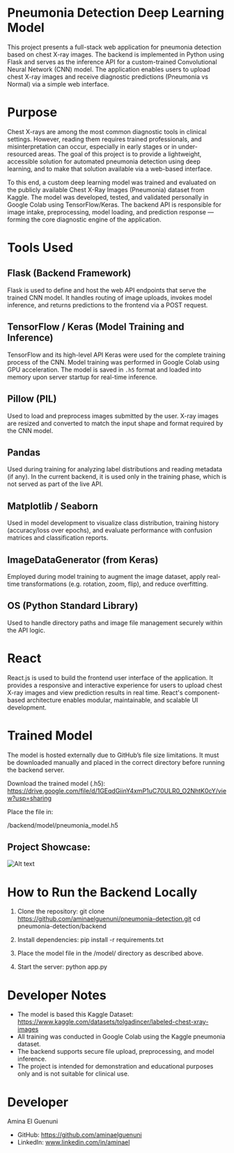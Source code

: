 # Pneumonia Detection Deep Learning Model 

This project presents a full-stack web application for pneumonia detection based on chest X-ray images. The backend is implemented in Python using Flask and serves as the inference API for a custom-trained Convolutional Neural Network (CNN) model. The application enables users to upload chest X-ray images and receive diagnostic predictions (Pneumonia vs Normal) via a simple web interface.

# Purpose

Chest X-rays are among the most common diagnostic tools in clinical settings. However, reading them requires trained professionals, and misinterpretation can occur, especially in early stages or in under-resourced areas. The goal of this project is to provide a lightweight, accessible solution for automated pneumonia detection using deep learning, and to make that solution available via a web-based interface.

To this end, a custom deep learning model was trained and evaluated on the publicly available Chest X-Ray Images (Pneumonia) dataset from Kaggle. The model was developed, tested, and validated personally in Google Colab using TensorFlow/Keras. The backend API is responsible for image intake, preprocessing, model loading, and prediction response — forming the core diagnostic engine of the application.

# Tools Used

## Flask (Backend Framework)

Flask is used to define and host the web API endpoints that serve the trained CNN model. It handles routing of image uploads, invokes model inference, and returns predictions to the frontend via a POST request.

## TensorFlow / Keras (Model Training and Inference)

TensorFlow and its high-level API Keras were used for the complete training process of the CNN. Model training was performed in Google Colab using GPU acceleration. The model is saved in `.h5` format and loaded into memory upon server startup for real-time inference.

## Pillow (PIL)

Used to load and preprocess images submitted by the user. X-ray images are resized and converted to match the input shape and format required by the CNN model.

## Pandas

Used during training for analyzing label distributions and reading metadata (if any). In the current backend, it is used only in the training phase, which is not served as part of the live API.

## Matplotlib / Seaborn

Used in model development to visualize class distribution, training history (accuracy/loss over epochs), and evaluate performance with confusion matrices and classification reports.

## ImageDataGenerator (from Keras)

Employed during model training to augment the image dataset, apply real-time transformations (e.g. rotation, zoom, flip), and reduce overfitting.

## OS (Python Standard Library)

Used to handle directory paths and image file management securely within the API logic.

# React 

React.js is used to build the frontend user interface of the application. It provides a responsive and interactive experience for users to upload chest X-ray images and view prediction results in real time. React's component-based architecture enables modular, maintainable, and scalable UI development.

# Trained Model

The model is hosted externally due to GitHub’s file size limitations. It must be downloaded manually and placed in the correct directory before running the backend server.

Download the trained model (.h5): https://drive.google.com/file/d/1GEqdGiinY4xmP1uC70ULR0_O2NhtK0cY/view?usp=sharing

Place the file in:

/backend/model/pneumonia_model.h5

## Project Showcase: 

![Alt text](assets/showcase.jpg)

# How to Run the Backend Locally

1. Clone the repository:
git clone https://github.com/aminaelguenuni/pneumonia-detection.git
cd pneumonia-detection/backend

2. Install dependencies:
pip install -r requirements.txt

3. Place the model file in the /model/ directory as described above.

4. Start the server:
python app.py


# Developer Notes

- The model is based this Kaggle Dataset: https://www.kaggle.com/datasets/tolgadincer/labeled-chest-xray-images
- All training was conducted in Google Colab using the Kaggle pneumonia dataset.
- The backend supports secure file upload, preprocessing, and model inference.
- The project is intended for demonstration and educational purposes only and is not suitable for clinical use.

# Developer

Amina El Guenuni  
- GitHub: https://github.com/aminaelguenuni  
- LinkedIn: www.linkedin.com/in/aminael
